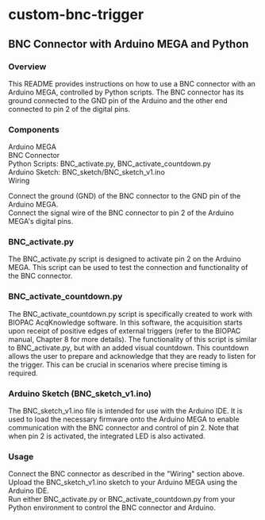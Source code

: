 # custom-bnc-trigger

## BNC Connector with Arduino MEGA and Python

### Overview

This README provides instructions on how to use a BNC connector with an Arduino MEGA, controlled by Python scripts. The BNC connector has its ground connected to the GND pin of the Arduino and the other end connected to pin 2 of the digital pins. <br />

### Components
Arduino MEGA <br />
BNC Connector <br />
Python Scripts: BNC_activate.py, BNC_activate_countdown.py <br />
Arduino Sketch: BNC_sketch/BNC_sketch_v1.ino <br />
Wiring <br />

Connect the ground (GND) of the BNC connector to the GND pin of the Arduino MEGA. <br />
Connect the signal wire of the BNC connector to pin 2 of the Arduino MEGA's digital pins. <br />

### BNC_activate.py
The BNC_activate.py script is designed to activate pin 2 on the Arduino MEGA. This script can be used to test the connection and functionality of the BNC connector. <br />

### BNC_activate_countdown.py
The BNC_activate_countdown.py script is specifically created to work with BIOPAC AcqKnowledge software. In this software, the acquisition starts upon receipt of positive edges of external triggers (refer to the BIOPAC manual, Chapter 8 for more details). The functionality of this script is similar to BNC_activate.py, but with an added visual countdown. This countdown allows the user to prepare and acknowledge that they are ready to listen for the trigger. This can be crucial in scenarios where precise timing is required. <br />

### Arduino Sketch (BNC_sketch_v1.ino)
The BNC_sketch_v1.ino file is intended for use with the Arduino IDE. It is used to load the necessary firmware onto the Arduino MEGA to enable communication with the BNC connector and control of pin 2. Note that when pin 2 is activated, the integrated LED is also activated. <br />

### Usage
Connect the BNC connector as described in the "Wiring" section above. <br />
Upload the BNC_sketch_v1.ino sketch to your Arduino MEGA using the Arduino IDE. <br />
Run either BNC_activate.py or BNC_activate_countdown.py from your Python environment to control the BNC connector and Arduino. <br />
